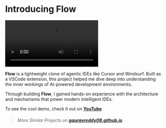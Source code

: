# Introducing Flow

![Demo Video](/assets/flow.mp4)

**Flow** is a lightweight clone of agentic IDEs like Cursor and Windsurf. Built as a VSCode extension, this project helped me dive deep into understanding the inner workings of AI-powered development environments.

Through building **Flow**, I gained hands-on experience with the architecture and mechanisms that power modern intelligent IDEs.

To see the cool demo, check it out on [**YouTube**](https://www.youtube.com/watch?v=ij5LJVJD6ac)

> ###### More Similar Projects on [**gauravreddy08.github.io**](https://gauravreddy08.github.io/)
